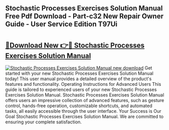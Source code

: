 ## Stochastic Processes Exercises Solution Manual Free Pdf Download - Part-c32 New Repair Owner Guide - User Service Edition T97Ui

# <h2><a href="http://bc71623.oget.top/?id=Stochastic+Processes+Exercises+Solution+Manual">🔗Download New 👉🔴 Stochastic Processes Exercises Solution Manual</a></h2>

[![Stochastic Processes Exercises Solution Manual new download](https://i.imgur.com/5g1atiW.png)](http://bc71623.oget.top/?id=Stochastic+Processes+Exercises+Solution+Manual)
Get started with your new Stochastic Processes Exercises Solution Manual today! This user manual provides a detailed overview of the product's features and functionality. Operating Instructions for Advanced Users This guide is tailored to experienced users of your new Stochastic Processes Exercises Solution Manual. Stochastic Processes Exercises Solution Manual offers users an impressive collection of advanced features, such as gesture control, hands-free operation, customizable shortcuts, and automated tasks, all easily accessible through the user interface. Your Success is Our Goal Stochastic Processes Exercises Solution Manual. We are committed to ensuring your complete satisfaction.
